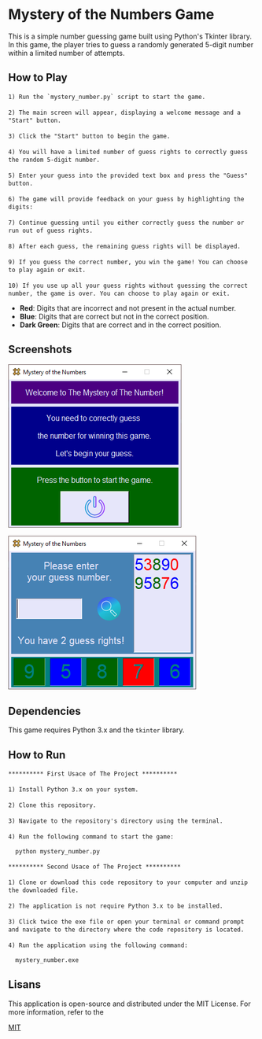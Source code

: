 
# Mystery of the Numbers Game

This is a simple number guessing game built using Python's Tkinter library. In this game, the player tries to guess a randomly generated 5-digit number within a limited number of attempts.



## How to Play

    1) Run the `mystery_number.py` script to start the game.

    2) The main screen will appear, displaying a welcome message and a "Start" button.

    3) Click the "Start" button to begin the game.

    4) You will have a limited number of guess rights to correctly guess the random 5-digit number.

    5) Enter your guess into the provided text box and press the "Guess" button.

    6) The game will provide feedback on your guess by highlighting the digits:

    7) Continue guessing until you either correctly guess the number or run out of guess rights.

    8) After each guess, the remaining guess rights will be displayed.

    9) If you guess the correct number, you win the game! You can choose to play again or exit.

    10) If you use up all your guess rights without guessing the correct number, the game is over. You can choose to play again or exit.

- **Red**: Digits that are incorrect and not present in the actual number.
- **Blue**: Digits that are correct but not in the correct position.
- **Dark Green**: Digits that are correct and in the correct position.




  
## Screenshots

![Game Screenshot](https://raw.githubusercontent.com/yusufyasar13/mystery-number/main/mystery_number/screenshots/mystery_number_ss_1.png)

![Game Screenshot](https://raw.githubusercontent.com/yusufyasar13/mystery-number/main/mystery_number/screenshots/mystery_number_ss_2.png)
  
## Dependencies

This game requires Python 3.x and the `tkinter` library.




  
## How to Run

    ********** First Usace of The Project **********
    
    1) Install Python 3.x on your system.

    2) Clone this repository.

    3) Navigate to the repository's directory using the terminal.

    4) Run the following command to start the game:
```bash 
  python mystery_number.py

```

    ********** Second Usace of The Project **********

    1) Clone or download this code repository to your computer and unzip the downloaded file.

    2) The application is not require Python 3.x to be installed.

    3) Click twice the exe file or open your terminal or command prompt and navigate to the directory where the code repository is located.

    4) Run the application using the following command:

```bash 
  mystery_number.exe

```


## Lisans

This application is open-source and distributed under the MIT License. For more information, refer to the

[MIT](https://github.com/yusufyasar13/password-generator/blob/main/password_generator/LICENSE)

  
